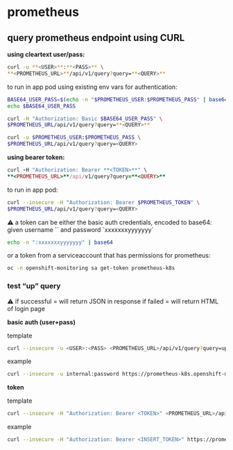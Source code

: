 # prometheus

## query prometheus endpoint using CURL

**using cleartext user/pass:**

```bash
curl -u **<USER>**:**<PASS>** \
**<PROMETHEUS_URL>**/api/v1/query?query=**<QUERY>**
```

to run in app pod using existing env vars for authentication:

```bash
BASE64_USER_PASS=$(echo -n "$PROMETHEUS_USER:$PROMETHEUS_PASS" | base64);
echo $BASE64_USER_PASS

curl -H "Authorization: Basic $BASE64_USER_PASS" \
$PROMETHEUS_URL/api/v1/query?query=**<QUERY>**
```

```bash
curl -u $PROMETHEUS_USER:$PROMETHEUS_PASS \
$PROMETHEUS_URL/api/v1/query?query=<QUERY>
```

**using bearer token:**

```ruby
curl -H "Authorization: Bearer **<TOKEN>**" \
**<PROMETHEUS_URL>**/api/v1/query?query=**<QUERY>**
```

to run in app pod:

```bash
curl --insecure -H "Authorization: Bearer $PROMETHEUS_TOKEN" \
$PROMETHEUS_URL/api/v1/query?query=<QUERY>
```

<aside>
⚠️ a token can be either the basic auth credentials, encoded to base64:
given username `` and password `xxxxxxxyyyyyyy`

```bash
echo -n ":xxxxxxxyyyyyyy" | base64
```

or a token from a serviceaccount that has permissions for prometheus:

```bash
oc -n openshift-monitoring sa get-token prometheus-k8s
```

</aside>

### test “up” query

<aside>
⚠️ if successful = will return JSON in response
if failed = will return HTML of login page

</aside>

**basic auth (user+pass)**

template

```bash
curl --insecure -u <USER>:<PASS> <PROMETHEUS_URL>/api/v1/query?query=up
```

example

```bash
curl --insecure -u internal:password https://prometheus-k8s.openshift-monitoring.svc:9091/api/v1/query?query=up
```

**token**

template

```bash
curl --insecure -H "Authorization: Bearer <TOKEN>" <PROMETHEUS_URL>/api/v1/query?query=up
```

example

```bash
curl --insecure -H "Authorization: Bearer <INSERT_TOKEN>" https://prometheus-k8s.openshift-monitoring.svc:9091/api/v1/query?query=up
```